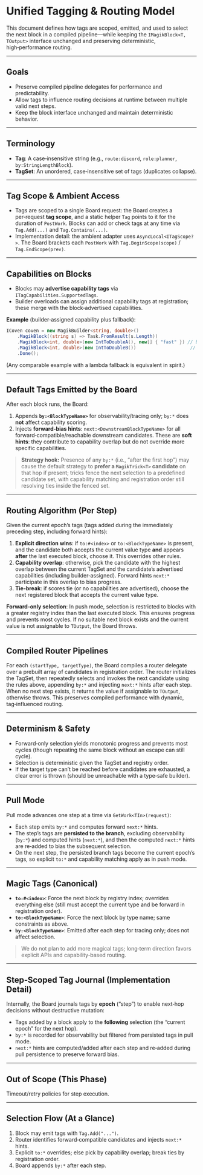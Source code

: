 # Unified Tagging & Routing Model

This document defines how tags are scoped, emitted, and used to select the next block in a compiled pipeline—while keeping the `IMagikBlock<T, TOutput>` interface unchanged and preserving deterministic, high‑performance routing.

---

## Goals

- Preserve compiled pipeline delegates for performance and predictability.  
- Allow tags to influence routing decisions at runtime between multiple valid next steps.  
- Keep the block interface unchanged and maintain deterministic behavior.

---

## Terminology

- **Tag**: A case‑insensitive string (e.g., `route:discord`, `role:planner`, `by:StringLengthBlock`).  
- **TagSet**: An unordered, case‑insensitive set of tags (duplicates collapse).

---

## Tag Scope & Ambient Access

- Tags are scoped to a single Board request: the Board creates a per‑request **tag scope**, and a static helper `Tag` points to it for the duration of `PostWork`. Blocks can add or check tags at any time via `Tag.Add(...)` and `Tag.Contains(...)`.
- Implementation detail: the ambient adapter uses `AsyncLocal<ITagScope?>`. The Board brackets each `PostWork` with `Tag.BeginScope(scope)` / `Tag.EndScope(prev)`.

---

## Capabilities on Blocks

- Blocks may **advertise capability tags** via `ITagCapabilities.SupportedTags`.
- Builder overloads can assign additional capability tags at registration; these merge with the block‑advertised capabilities.

**Example** (builder‑assigned capability plus fallback):

```csharp
ICoven coven = new MagikBuilder<string, double>()
    .MagikBlock((string s) => Task.FromResult(s.Length))
    .MagikBlock<int, double>(new IntToDoubleA(), new[] { "fast" }) // builder capability
    .MagikBlock<int, double>(new IntToDoubleB())                    // fallback
    .Done();
```

(Any comparable example with a lambda fallback is equivalent in spirit.)

---

## Default Tags Emitted by the Board

After each block runs, the Board:

1) Appends **`by:<BlockTypeName>`** for observability/tracing only; `by:*` does **not** affect capability scoring.  
2) Injects **forward‑bias hints**: `next:<DownstreamBlockTypeName>` for all forward‑compatible/reachable downstream candidates. These are **soft hints**: they contribute to capability overlap but do not override more specific capabilities.

> **Strategy hook:** Presence of any `by:*` (i.e., “after the first hop”) may cause the default strategy to **prefer a `MagikTrick<T>` candidate** on that hop if present; tricks fence the next selection to a predefined candidate set, with capability matching and registration order still resolving ties inside the fenced set.

---

## Routing Algorithm (Per Step)

Given the current epoch’s tags (tags added during the immediately preceding step, including forward hints):

1) **Explicit direction wins**: if `to:#<index>` or `to:<BlockTypeName>` is present, and the candidate both accepts the current value type **and** appears **after** the last executed block, choose it. This overrides other rules.  
2) **Capability overlap**: otherwise, pick the candidate with the highest overlap between the current TagSet and the candidate’s advertised capabilities (including builder‑assigned). Forward hints `next:*` participate in this overlap to bias progress.  
3) **Tie‑break**: if scores tie (or no capabilities are advertised), choose the next registered block that accepts the current value type.

**Forward‑only selection**: In push mode, selection is restricted to blocks with a greater registry index than the last executed block. This ensures progress and prevents most cycles. If no suitable next block exists and the current value is not assignable to `TOutput`, the Board throws.

---

## Compiled Router Pipelines

For each `(startType, targetType)`, the Board compiles a router delegate over a prebuilt array of candidates in registration order. The router initializes the TagSet, then repeatedly selects and invokes the next candidate using the rules above, appending `by:*` and injecting `next:*` hints after each step. When no next step exists, it returns the value if assignable to `TOutput`, otherwise throws. This preserves compiled performance with dynamic, tag‑influenced routing.

---

## Determinism & Safety

- Forward‑only selection yields monotonic progress and prevents most cycles (though repeating the same block without an escape can still cycle).  
- Selection is deterministic given the TagSet and registry order.  
- If the target type can’t be reached before candidates are exhausted, a clear error is thrown (should be unreachable with a type‑safe builder).

---

## Pull Mode

Pull mode advances one step at a time via `GetWork<TIn>(request)`:

- Each step emits `by:*` and computes forward `next:*` hints.  
- The step’s tags are **persisted to the branch**, excluding observability (`by:*`) and computed hints (`next:*`), and then the computed `next:*` hints are re‑added to bias the subsequent selection.  
- On the next step, the persisted branch tags become the current epoch’s tags, so explicit `to:*` and capability matching apply as in push mode.

---

## Magic Tags (Canonical)

- **`to:#<index>`**: Force the next block by registry index; overrides everything else (still must accept the current type and be forward in registration order).  
- **`to:<BlockTypeName>`**: Force the next block by type name; same constraints as above.  
- **`by:<BlockTypeName>`**: Emitted after each step for tracing only; does not affect selection.

> We do not plan to add more magical tags; long‑term direction favors explicit APIs and capability‑based routing.

---

## Step‑Scoped Tag Journal (Implementation Detail)

Internally, the Board journals tags by **epoch** (“step”) to enable next‑hop decisions without destructive mutation:

- Tags added by a block apply to the **following** selection (the “current epoch” for the next hop).  
- `by:*` is recorded for observability but filtered from persisted tags in pull mode.  
- `next:*` hints are computed/added after each step and re‑added during pull persistence to preserve forward bias.

---

## Out of Scope (This Phase)

Timeout/retry policies for step execution.

---

## Selection Flow (At a Glance)

1) Block may emit tags with `Tag.Add("...")`.  
2) Router identifies forward‑compatible candidates and injects `next:*` hints.  
3) Explicit `to:*` overrides; else pick by capability overlap; break ties by registration order.  
4) Board appends `by:*` after each step.
